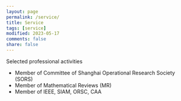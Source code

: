 ```yaml
---
layout: page
permalink: /service/
title: Service
tags: [service]
modified: 2023-05-17 
comments: false
share: false
---
```


Selected professional activities


* Member of Committee of Shanghai Operational Research Society (SORS)
* Member of Mathematical Reviews (MR)
* Member of IEEE, SIAM, ORSC, CAA
